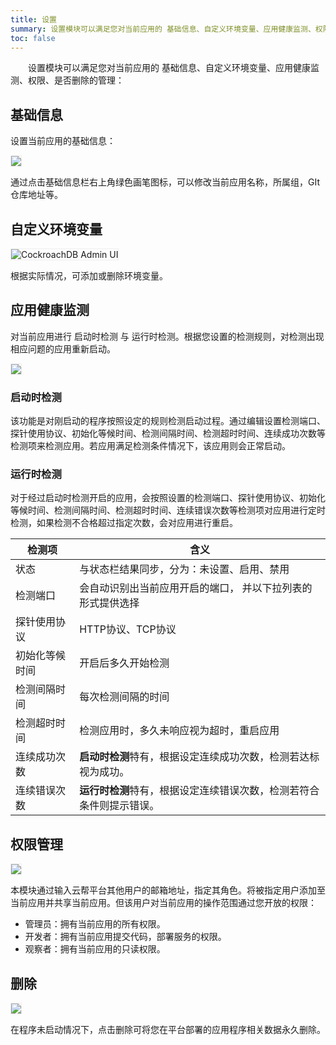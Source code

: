 ```yaml
---
title: 设置
summary: 设置模块可以满足您对当前应用的 基础信息、自定义环境变量、应用健康监测、权限、是否删除的管理。
toc: false
---
```


<div id="toc"></div>

&emsp;&emsp;设置模块可以满足您对当前应用的 基础信息、自定义环境变量、应用健康监测、权限、是否删除的管理：

## 基础信息

设置当前应用的基础信息：

<img src="https://static.goodrain.com/images/acp/docs/user-docs/myapps/myapp-platform-settings1.png" style="border:1px solid #eee;max-width:100%" />

通过点击基础信息栏右上角绿色画笔图标，可以修改当前应用名称，所属组，GIt仓库地址等。

## 自定义环境变量

<img src="https://static.goodrain.com/images/acp/docs/user-docs/myapps/myapp-platform-settings2.png" alt="CockroachDB Admin UI" style="border:1px solid #eee;max-width:100%" />

根据实际情况，可添加或删除环境变量。

## 应用健康监测

对当前应用进行 启动时检测 与 运行时检测。根据您设置的检测规则，对检测出现相应问题的应用重新启动。

<img src="https://static.goodrain.com/images/acp/docs/user-docs/myapps/myapp-platform-settings3.png" style="border:1px solid #eee;max-width:100%" />

### 启动时检测

该功能是对刚启动的程序按照设定的规则检测启动过程。通过编辑设置检测端口、探针使用协议、初始化等候时间、检测间隔时间、检测超时时间、连续成功次数等检测项来检测应用。若应用满足检测条件情况下，该应用则会正常启动。

### 运行时检测

对于经过启动时检测开启的应用，会按照设置的检测端口、探针使用协议、初始化等候时间、检测间隔时间、检测超时时间、连续错误次数等检测项对应用进行定时检测，如果检测不合格超过指定次数，会对应用进行重启。

| 检测项     | 含义                                   |
| ------- | ------------------------------------ |
| 状态      | 与状态栏结果同步，分为：未设置、启用、禁用                |
| 检测端口    | 会自动识别出当前应用开启的端口， 并以下拉列表的形式提供选择       |
| 探针使用协议  | HTTP协议、TCP协议                         |
| 初始化等候时间 | 开启后多久开始检测                            |
| 检测间隔时间  | 每次检测间隔的时间                            |
| 检测超时时间  | 检测应用时，多久未响应视为超时，重启应用                 |
| 连续成功次数  | **启动时检测**特有，根据设定连续成功次数，检测若达标视为成功。    |
| 连续错误次数  | **运行时检测**特有，根据设定连续错误次数，检测若符合条件则提示错误。 |

## 权限管理

<img src="https://static.goodrain.com/images/acp/docs/user-docs/myapps/myapp-platform-settings4.png" style="border:1px solid #eee;max-width:100%" />

本模块通过输入云帮平台其他用户的邮箱地址，指定其角色。将被指定用户添加至当前应用并共享当前应用。但该用户对当前应用的操作范围通过您开放的权限：

- 管理员：拥有当前应用的所有权限。
- 开发者：拥有当前应用提交代码，部署服务的权限。
- 观察者：拥有当前应用的只读权限。

## 删除

<img src="https://static.goodrain.com/images/acp/docs/user-docs/myapps/myapp-platform-settings5.png" style="border:1px solid #eee;max-width:100%" />

在程序未启动情况下，点击删除可将您在平台部署的应用程序相关数据永久删除。